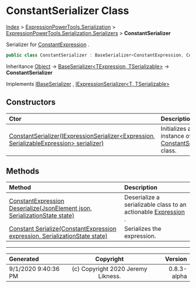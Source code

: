 ﻿# ConstantSerializer Class

[Index](../index.md) > [ExpressionPowerTools.Serialization](ExpressionPowerTools.Serialization.a.md) > [ExpressionPowerTools.Serialization.Serializers](ExpressionPowerTools.Serialization.Serializers.n.md) > **ConstantSerializer**

Serializer for [ConstantExpression](https://docs.microsoft.com/dotnet/api/system.linq.expressions.constantexpression) .

```csharp
public class ConstantSerializer : BaseSerializer<ConstantExpression, Constant>, IExpressionSerializer<ConstantExpression, Constant>, IBaseSerializer
```

Inheritance [Object](https://docs.microsoft.com/dotnet/api/system.object) → [BaseSerializer&lt;TExpression, TSerializable>](ExpressionPowerTools.Serialization.Serializers.BaseSerializer`2.cs.md) → **ConstantSerializer**

Implements  [IBaseSerializer](ExpressionPowerTools.Serialization.Signatures.IBaseSerializer.i.md) ,  [IExpressionSerializer&lt;T, TSerializable>](ExpressionPowerTools.Serialization.Signatures.IExpressionSerializer`2.i.md) 

## Constructors

| Ctor | Description |
| :-- | :-- |
| [ConstantSerializer(IExpressionSerializer&lt;Expression, SerializableExpression> serializer)](ExpressionPowerTools.Serialization.Serializers.ConstantSerializer.ctor.md#constantserializeriexpressionserializerexpression-serializableexpression-serializer) | Initializes a new instance of the [ConstantSerializer](ExpressionPowerTools.Serialization.Serializers.ConstantSerializer.cs.md) class. |
## Methods

| Method | Description |
| :-- | :-- |
| [ConstantExpression Deserialize(JsonElement json, SerializationState state)](ExpressionPowerTools.Serialization.Serializers.ConstantSerializer.Deserialize.m.md) | Deserialize a serializable class to an actionable [Expression](https://docs.microsoft.com/dotnet/api/system.linq.expressions.expression) . |
| [Constant Serialize(ConstantExpression expression, SerializationState state)](ExpressionPowerTools.Serialization.Serializers.ConstantSerializer.Serialize.m.md) | Serializes the expression. |

---

| Generated | Copyright | Version |
| :-- | :-: | --: |
| 9/1/2020 9:40:36 PM | (c) Copyright 2020 Jeremy Likness. | 0.8.3-alpha |
